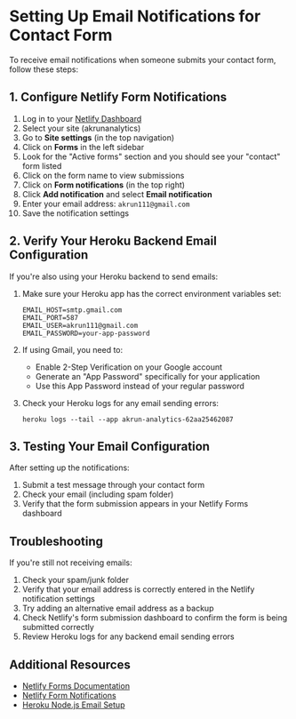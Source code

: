 # Setting Up Email Notifications for Contact Form

To receive email notifications when someone submits your contact form, follow these steps:

## 1. Configure Netlify Form Notifications

1. Log in to your [Netlify Dashboard](https://app.netlify.com/)
2. Select your site (akrunanalytics)
3. Go to **Site settings** (in the top navigation)
4. Click on **Forms** in the left sidebar
5. Look for the "Active forms" section and you should see your "contact" form listed
6. Click on the form name to view submissions
7. Click on **Form notifications** (in the top right)
8. Click **Add notification** and select **Email notification**
9. Enter your email address: `akrun111@gmail.com`
10. Save the notification settings

## 2. Verify Your Heroku Backend Email Configuration

If you're also using your Heroku backend to send emails:

1. Make sure your Heroku app has the correct environment variables set:
   ```
   EMAIL_HOST=smtp.gmail.com
   EMAIL_PORT=587
   EMAIL_USER=akrun111@gmail.com
   EMAIL_PASSWORD=your-app-password
   ```

2. If using Gmail, you need to:
   - Enable 2-Step Verification on your Google account
   - Generate an "App Password" specifically for your application
   - Use this App Password instead of your regular password

3. Check your Heroku logs for any email sending errors:
   ```
   heroku logs --tail --app akrun-analytics-62aa25462087
   ```

## 3. Testing Your Email Configuration

After setting up the notifications:

1. Submit a test message through your contact form
2. Check your email (including spam folder)
3. Verify that the form submission appears in your Netlify Forms dashboard

## Troubleshooting

If you're still not receiving emails:

1. Check your spam/junk folder
2. Verify that your email address is correctly entered in the Netlify notification settings
3. Try adding an alternative email address as a backup
4. Check Netlify's form submission dashboard to confirm the form is being submitted correctly
5. Review Heroku logs for any backend email sending errors

## Additional Resources

- [Netlify Forms Documentation](https://docs.netlify.com/forms/setup/)
- [Netlify Form Notifications](https://docs.netlify.com/forms/notifications/)
- [Heroku Node.js Email Setup](https://devcenter.heroku.com/articles/sending-email-from-nodejs)
